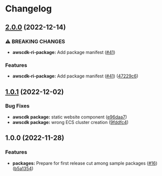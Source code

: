 # Changelog

## [2.0.0](https://github.com/openfabr/cdf/compare/package-ri-awscdk-typescript-v1.0.1...package-ri-awscdk-typescript-v2.0.0) (2022-12-14)


### ⚠ BREAKING CHANGES

* **awscdk-ri-package:** Add package manifest ([#41](https://github.com/openfabr/cdf/issues/41))

### Features

* **awscdk-ri-package:** Add package manifest ([#41](https://github.com/openfabr/cdf/issues/41)) ([47229c6](https://github.com/openfabr/cdf/commit/47229c67574fc97dd585077633ba709007ca87cd))

## [1.0.1](https://github.com/openfabr/cdf/compare/package-ri-awscdk-typescript-v1.0.0...package-ri-awscdk-typescript-v1.0.1) (2022-12-02)


### Bug Fixes

* **awscdk package:** static website component ([e96daa7](https://github.com/openfabr/cdf/commit/e96daa7bb45dbf7556c7b515c7a9d001f14ceef8))
* **awscdk package:** wrong ECS cluster creation ([9fddfc4](https://github.com/openfabr/cdf/commit/9fddfc4f58d21114cea672f4059d02792d2a0019))

## 1.0.0 (2022-11-28)


### Features

* **packages:** Prepare for first release cut among sample packages ([#16](https://github.com/openfabr/cdf/issues/16)) ([b5a1354](https://github.com/openfabr/cdf/commit/b5a135439ef0627ed33f6c2de4ba0be35e1125b6))
